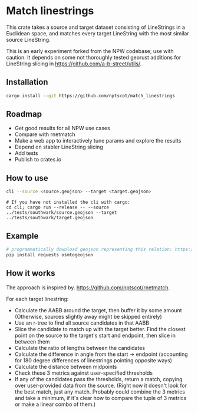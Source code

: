 # Match linestrings

This crate takes a source and target dataset consisting of LineStrings in a Euclidean space, and matches every target LineString with the most similar source LineString.

This is an early experiment forked from the NPW codebase; use with caution. It depends on some not thoroughly tested georust additions for LineString slicing in https://github.com/a-b-street/utils/.

## Installation

```bash
cargo install --git https://github.com/nptscot/match_linestrings
```

## Roadmap

- Get good results for all NPW use cases
- Compare with rnetmatch
- Make a web app to interactively tune params and explore the results
- Depend on stabler LineString slicing
- Add tests
- Publish to crates.io

## How to use

```bash
cli --source <source.geojson> --target <target.geojson>
```

```
# If you have not installed the cli with cargo:
cd cli; cargo run --release -- --source ../tests/southwark/source.geojson --target ../tests/southwark/target.geojson
```

## Example

```bash
# programmatically download geojson representing this relation: https://www.openstreetmap.org/relation/6386965
pip install requests osmtogeojson
```

## How it works

The approach is inspired by. https://github.com/nptscot/rnetmatch.

For each target linestring:

-  Calculate the AABB around the target, then buffer it by some amount (Otherwise, sources slightly away might be skipped entirely)
-  Use an r-tree to find all source candidates in that AABB
-  Slice the candidate to match up with the target better. Find the closest point on the source to the target's start and endpoint, then slice in between them
-  Calculate the ratio of lengths between the candidates
-  Calculate the difference in angle from the start -> endpoint (accounting for 180 degree differences of linestrings pointing opposite ways)
-  Calculate the distance between midpoints
-  Check these 3 metrics against user-specified thresholds
-  If any of the candidates pass the thresholds, return a match, copying over user-provided data from the source. (Right now it doesn't look for the best match, just any match. Probably could combine the 3 metrics and take a minimum, if it's clear how to compare the tuple of 3 metrics or make a linear combo of them.)
